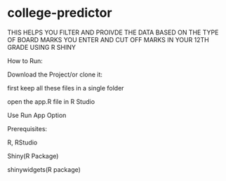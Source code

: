 # college-predictor

THIS HELPS YOU FILTER AND PROIVDE THE DATA BASED ON THE TYPE OF BOARD MARKS YOU ENTER AND CUT OFF MARKS IN YOUR 12TH GRADE USING R SHINY

How to Run:

Download the Project/or clone it:

first keep all these files in a single folder

open the app.R file in R Studio

Use Run App Option

Prerequisites:

R, RStudio

Shiny(R Package)

shinywidgets(R package)
